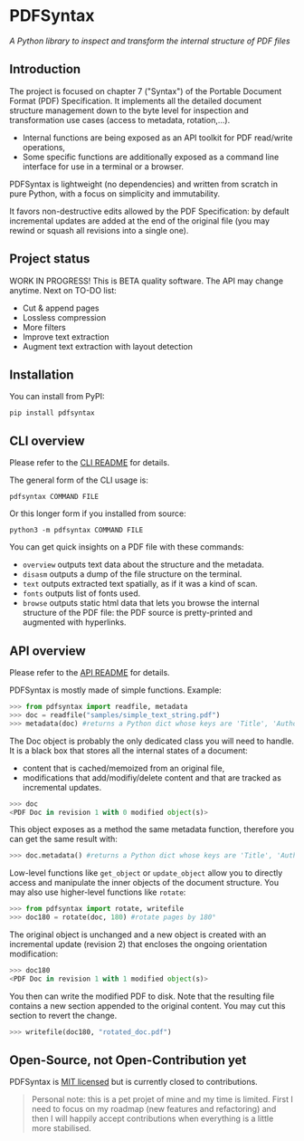PDFSyntax
=========

*A Python library to inspect and transform the internal structure of PDF files*

## Introduction

The project is focused on chapter 7 ("Syntax") of the Portable Document Format (PDF) Specification. It implements all the detailed document structure management down to the byte level for inspection and transformation use cases (access to metadata, rotation,...).

- Internal functions are being exposed as an API toolkit for PDF read/write operations,
- Some specific functions are additionally exposed as a command line interface for use in a terminal or a  browser.

PDFSyntax is lightweight (no dependencies) and written from scratch in pure Python, with a focus on simplicity and immutability.

It favors non-destructive edits allowed by the PDF Specification: by default incremental updates are added at the end of the original file (you may rewind or squash all revisions into a single one).

## Project status

WORK IN PROGRESS! This is BETA quality software. The API may change anytime.
Next on TO-DO list:
- Cut & append pages
- Lossless compression
- More filters
- Improve text extraction
- Augment text extraction with layout detection

## Installation

You can install from PyPI:

    pip install pdfsyntax

## CLI overview

Please refer to the [CLI README](docs/cli.md) for details.

The general form of the CLI usage is:

    pdfsyntax COMMAND FILE

Or this longer form if you installed from source:

    python3 -m pdfsyntax COMMAND FILE

You can get quick insights on a PDF file with these commands:
- `overview` outputs text data about the structure and the metadata.
- `disasm` outputs a dump of the file structure on the terminal.
- `text` outputs extracted text spatially, as if it was a kind of scan.
- `fonts` outputs list of fonts used.
- `browse` outputs static html data that lets you browse the internal structure of the PDF file: the PDF source is pretty-printed and augmented with hyperlinks.

## API overview

Please refer to the [API README](docs/api.md) for details.

PDFSyntax is mostly made of simple functions. Example:

```Python
>>> from pdfsyntax import readfile, metadata
>>> doc = readfile("samples/simple_text_string.pdf")
>>> metadata(doc) #returns a Python dict whose keys are 'Title', 'Author', etc...
```

The Doc object is probably the only dedicated class you will need to handle. It is a black box that stores all the internal states of a document:
- content that is cached/memoized from an original file,
- modifications that add/modifiy/delete content and that are tracked as incremental updates.

```Python
>>> doc
<PDF Doc in revision 1 with 0 modified object(s)>
```

This object exposes as a method the same metadata function, therefore you can get the same result with:

```Python
>>> doc.metadata() #returns a Python dict whose keys are 'Title', 'Author', etc...
```

Low-level functions like `get_object` or `update_object` allow you to directly access and manipulate the inner objects of the document structure.
You may also use higher-level functions like `rotate`:

```Python
>>> from pdfsyntax import rotate, writefile
>>> doc180 = rotate(doc, 180) #rotate pages by 180°
```

The original object is unchanged and a new object is created with an incremental update (revision 2) that encloses the ongoing orientation modification:

```Python
>>> doc180
<PDF Doc in revision 1 with 1 modified object(s)>
```

You then can write the modified PDF to disk. Note that the resulting file contains a new section appended to the original content. You may cut this section to revert the change.

```Python
>>> writefile(doc180, "rotated_doc.pdf")
```


## Open-Source, not Open-Contribution yet

PDFSyntax is [MIT licensed](LICENCE) but is currently closed to contributions.
> Personal note: this is a pet projet of mine and my time is limited. First I need to focus on my roadmap (new features and refactoring) and then I will happily accept contributions when everything is a little more stabilised. 


